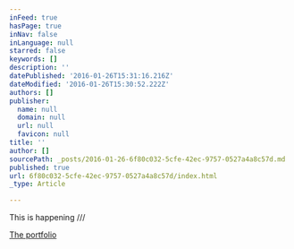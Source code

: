 ```yaml
---
inFeed: true
hasPage: true
inNav: false
inLanguage: null
starred: false
keywords: []
description: ''
datePublished: '2016-01-26T15:31:16.216Z'
dateModified: '2016-01-26T15:30:52.222Z'
authors: []
publisher:
  name: null
  domain: null
  url: null
  favicon: null
title: ''
author: []
sourcePath: _posts/2016-01-26-6f80c032-5cfe-42ec-9757-0527a4a8c57d.md
published: true
url: 6f80c032-5cfe-42ec-9757-0527a4a8c57d/index.html
_type: Article

---
```

This is happening ///

[The portfolio][0]

[0]: http://www.sandrakong.com/